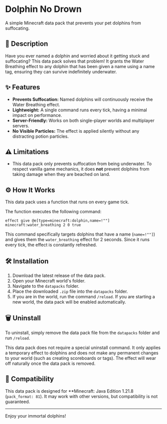 # Dolphin No Drown

A simple Minecraft data pack that prevents your pet dolphins from suffocating.

## 📖 Description

Have you ever named a dolphin and worried about it getting stuck and suffocating? This data pack solves that problem! It grants the Water Breathing effect to any dolphin that has been given a name using a name tag, ensuring they can survive indefinitely underwater.

## ✨ Features

- **Prevents Suffocation:** Named dolphins will continuously receive the Water Breathing effect.
- **Lightweight:** A single command runs every tick, having a minimal impact on performance.
- **Server-Friendly:** Works on both single-player worlds and multiplayer servers.
- **No Visible Particles:** The effect is applied silently without any distracting potion particles.

## ⚠️ Limitations

- This data pack only prevents suffocation from being underwater. To respect vanilla game mechanics, it does **not** prevent dolphins from taking damage when they are beached on land.

## ⚙️ How It Works

This data pack uses a function that runs on every game tick.

The function executes the following command:

```mcfunction
effect give @e[type=minecraft:dolphin,name=!""] minecraft:water_breathing 2 0 true
```

This command specifically targets dolphins that have a name (`name=!""]`) and gives them the `water_breathing` effect for 2 seconds. Since it runs every tick, the effect is constantly refreshed.

## 🛠️ Installation

1. Download the latest release of the data pack.
2. Open your Minecraft world's folder.
3. Navigate to the `datapacks` folder.
4. Place the downloaded `.zip` file into the `datapacks` folder.
5. If you are in the world, run the command `/reload`. If you are starting a new world, the data pack will be enabled automatically.

## 🗑️ Uninstall

To uninstall, simply remove the data pack file from the `datapacks` folder and run `/reload`.

This data pack does not require a special uninstall command. It only applies a temporary effect to dolphins and does not make any permanent changes to your world (such as creating scoreboards or tags). The effect will wear off naturally once the data pack is removed.

## 📝 Compatibility

This data pack is designed for **Minecraft: Java Edition 1.21.8 (`pack_format: 81`). It may work with other versions, but compatibility is not guaranteed.

---

Enjoy your immortal dolphins!
